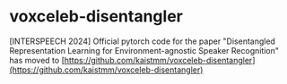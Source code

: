 # voxceleb-disentangler

[INTERSPEECH 2024] Official pytorch code for the paper "Disentangled Representation Learning for Environment-agnostic Speaker Recognition" has moved to [https://github.com/kaistmm/voxceleb-disentangler](https://github.com/kaistmm/voxceleb-disentangler)
